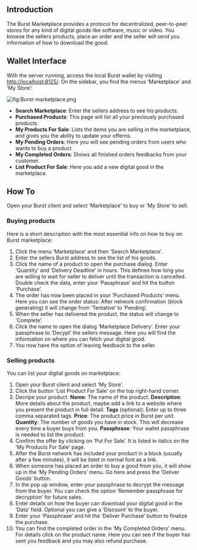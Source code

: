 Introduction
-----------

The Burst Marketplace provides a protocol for decentralized, peer-to-peer stores for any kind of digital goods like software, music or video. You browse the sellers products, place an order and the seller will send you information of how to download the good.

Wallet Interface
----------------

With the server running, access the local Burst wallet by visiting <http://localhost:8125/>. On the sidebar, you find the menus ‘Marketplace’ and ‘My Store’: 

![](../../media/Burst-marketplace.png "fig:Burst-marketplace.png")

- **Search Marketplace**: Enter the sellers address to see his products. 
- **Purchased Products**: This page will list all your previously purchased products. 
- **My Products For Sale**: Lists the items you are selling in the marketplace, and gives you the ability to update your offerns. 
- **My Pending Orders**: Here you will see pending orders from users who wants to buy a product. 
- **My Completed Orders**: Shows all finished orders feedbacks from your customer. 
- **List Product For Sale**: Here you add a new digital good in the marketplace.

How To
------

Open your Burst client and select ‘Marketplace’ to buy or ‘My Store’ to sell.

### Buying products

Here is a short description with the most essential info on how to buy on Burst marketplace:

1.  Click the menu ‘Marketplace’ and then ‘Search Marketplace’.
2.  Enter the sellers Burst address to see the list of his goods.
3.  Click the name of a product to open the purchase dialog. Enter ‘Quantity’ and ‘Delivery Deadline’ in hours. This defines how long you are willing to wait for seller to deliver until the transaction is cancelled. Double check the data, enter your ‘Passphrase’ and hit the button ‘Purchase’.
4.  The order has now been placed in your ‘Purchased Products’ menu. Here you can see the order status: After network confirmation (block generating) it will change from ‘Tentative’ to ‘Pending’.
5.  When the seller has delivered the product, the status will change to ‘Complete’.
6.  Click the name to open the dialog ‘Marketplace Delivery’. Enter your passphrase to ‘Decypt’ the sellers message. Here you will find the information on where you can fetch your digital good.
7.  You now have the option of leaving feedback to the seller.

### Selling products

You can list your digital goods on marketplace:

1.  Open your Burst client and select ‘My Store’.
2.  Click the button ‘List Product For Sale’ on the top right-hand corner.
3.  Decripe your product.
    **Name**: The name of the product.
    **Description**: More details about the product, maybe add a link to a website where you present the product in full detail.
    **Tags** (optional): Enter up to three comma separated tags.
    **Price**: The product price in Burst per unit.
    **Quantity**: The number of goods you have in stock. This will decrease every time a buyer buys from you.
    **Passphrase**: Your wallet passphrase is needed to list the product.
4.  Confirm the offer by clicking on ‘Put For Sale’. It is listed in italics on the ‘My Products For Sale’ page.
5.  After the Burst network has included your product in a block (usually after a few minutes), it will be listet in normal font as a link.
6.  When someone has placed an order to buy a good from you, it will show up in the ‘My Pending Orders’ menu. Go here and press the ‘Deliver Goods’ button.
7.  In the pop up window, enter your passphrase to decrypt the message from the buyer. You can check the option ‘Remember passphrase for decryption’ for future sales.
8.  Enter details on how the buyer can download your digital good in the ‘Data’ field. Optional you can give a ‘Discount’ to the buyer.
9.  Enter your ‘Passphrase’ and hit the ‘Deliver Purchase’ button to finalize the purchase.
10. You can find the completed order in the ‘My Completed Orders’ menu. For details click on the product name. Here you can see if the buyer has sent you feedback and you may also refund purchase.
